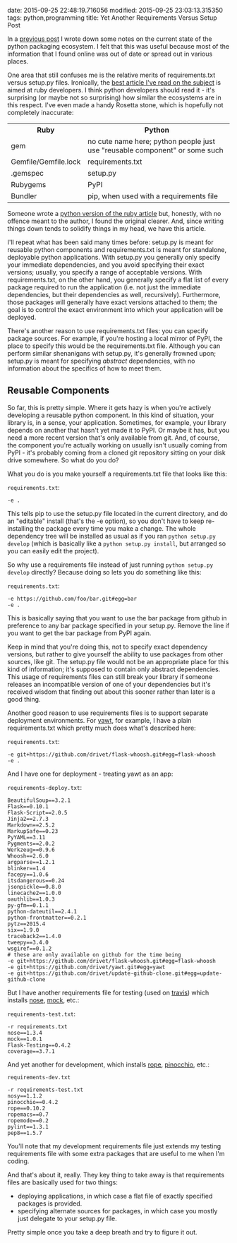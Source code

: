 date: 2015-09-25 22:48:19.716056
modified: 2015-09-25 23:03:13.315350
tags: python,programming
title: Yet Another Requirements Versus Setup Post

In a [previous post][1] I wrote down some notes on the current state of the
python packaging ecosystem.  I felt that this was useful because most of the
information that I found online was out of date or spread out in various
places.

One area that still confuses me is the relative merits of requirements.txt
versus setup.py files.  Ironically, the
[best article I've read on the subject][2] is aimed at ruby developers.  I
think python developers should read it - it's surprising (or maybe not so
surprising) how similar the ecosystems are in this respect.  I've even made
a handy Rosetta stone, which is hopefully not completely inaccurate:

<table>
<tr><th>Ruby</th><th>Python</th></tr>
<tr><td>gem</td><td>no cute name here; python people just use "reusable component" or some such</td></tr>
<tr><td>Gemfile/Gemfile.lock</td><td>requirements.txt</td></tr>
<tr><td>.gemspec</td><td>setup.py</td></tr>
<tr><td>Rubygems</td><td>PyPI</td></tr>
<tr><td>Bundler</td><td>pip, when used with a requirements file</td></tr>
</table>

Someone wrote a [python version of the ruby article][3] but, honestly, with
no offence meant to the author, I found the original clearer.  And, since
writing things down tends to solidify things in my head, we have this
article.

I'll repeat what has been said many times before: setup.py is meant for
reusable python components and requirements.txt is meant for standalone,
deployable python applications.  With setup.py you generally only specify
your immediate dependencies, and you avoid specifying their exact versions;
usually, you specify a range of acceptable versions.  With requirements.txt,
on the other hand, you generally specify a flat list of every package
required to run the application (i.e. not just the immediate dependencies,
but their dependencies as well, recursively).  Furthermore, those packages
will generally have exact versions attached to them; the goal is to control
the exact environment into which your application will be deployed.

There's another reason to use requirements.txt files: you can specify
package sources.  For example, if you're hosting a local mirror of PyPI, the
place to specify this would be the requirements.txt file.  Although you can
perform similar shenanigans with setup.py, it's generally frowned upon;
setup.py is meant for specifying *abstract* dependencies, with no
information about the specifics of how to meet them.

## Reusable Components

So far, this is pretty simple.  Where it gets hazy is when you're actively
developing a reusable python component.  In this kind of situation, your
library is, in a sense, your application.  Sometimes, for example, your
library depends on another that hasn't yet made it to PyPI.  Or maybe it
has, but you need a more recent version that's only available from git.
And, of course, the component you're actually working on usually isn't
usually coming from PyPI - it's probably coming from a cloned git repository
sitting on your disk drive somewhere.  So what do you do?

What you do is you make yourself a requirements.txt file that looks like
this:

`requirements.txt`:

    -e .

This tells pip to use the setup.py file located in the current directory,
and do an "editable" install (that's the -e option), so you don't have to
keep re-installing the package every time you make a change.  The whole
dependency tree will be installed as usual as if you ran `python setup.py
develop` (which is basically like a `python setup.py install`, but arranged
so you can easily edit the project).

So why use a requirements file instead of just running `python setup.py
develop` directly?  Because doing so lets you do something like this:

`requirements.txt`:

    -e https://github.com/foo/bar.git#egg=bar
    -e .

This is basically saying that you want to use the bar package from github in
preference to any bar package specified in your setup.py.  Remove the line
if you want to get the bar package from PyPI again.

Keep in mind that you're doing this, not to specify exact dependency
versions, but rather to give yourself the ability to use packages from other
sources, like git.  The setup.py file would not be an appropriate place for
this kind of information; it's supposed to contain only abstract
dependencies.  This usage of requirements files can still break your library
if someone releases an incompatible version of one of your dependencies but
it's received wisdom that finding out about this sooner rather than later is
a good thing.

Another good reason to use requirements files is to support separate
deployment environments.  For [yawt][8], for example, I have a plain
requirements.txt which pretty much does what's described here:

`requirements.txt`:

    -e git+https://github.com/drivet/flask-whoosh.git#egg=flask-whoosh
    -e .

And I have one for deployment - treating yawt as an app:

`requirements-deploy.txt`:

    BeautifulSoup==3.2.1
    Flask==0.10.1
    Flask-Script==2.0.5
    Jinja2==2.7.3
    Markdown==2.5.2
    MarkupSafe==0.23
    PyYAML==3.11
    Pygments==2.0.2
    Werkzeug==0.9.6
    Whoosh==2.6.0
    argparse==1.2.1
    blinker==1.4
    facepy==1.0.6
    itsdangerous==0.24
    jsonpickle==0.8.0
    linecache2==1.0.0
    oauthlib==1.0.3
    py-gfm==0.1.1
    python-dateutil==2.4.1
    python-frontmatter==0.2.1
    pytz==2015.4
    six==1.9.0
    traceback2==1.4.0
    tweepy==3.4.0
    wsgiref==0.1.2
    # these are only available on github for the time being
    -e git+https://github.com/drivet/flask-whoosh.git#egg=flask-whoosh
    -e git+https://github.com/drivet/yawt.git#egg=yawt
    -e git+https://github.com/drivet/update-github-clone.git#egg=update-github-clone

But I have another requirements file for testing (used on [travis][9]) which
installs [nose][4], [mock][5], etc.:

`requirements-test.txt`:

    -r requirements.txt
    nose==1.3.4
    mock==1.0.1
    Flask-Testing==0.4.2
    coverage==3.7.1

And yet another for development, which installs [rope][6], [pinocchio][7],
etc.:

`requirements-dev.txt`

    -r requirements-test.txt
    nosy==1.1.2
    pinocchio==0.4.2
    rope==0.10.2
    ropemacs==0.7
    ropemode==0.2
    pylint==1.3.1
    pep8==1.5.7

You'll note that my development requirements file just extends my testing
requirements file with some extra packages that are useful to me when I'm
coding.

And that's about it, really.  They key thing to take away is that
requirements files are basically used for two things:

 * deploying applications, in which case a flat file of exactly specified
   packages is provided.
 * specifying alternate sources for packages, in which case you mostly just
   delegate to your setup.py file.

Pretty simple once you take a deep breath and try to figure it out.


[1]: /blog/2015/01/15/python-packaging
[2]: http://yehudakatz.com/2010/12/16/clarifying-the-roles-of-the-gemspec-and-gemfile/
[3]: https://caremad.io/2013/07/setup-vs-requirement/
[4]: https://nose.readthedocs.org/en/latest/
[5]: https://github.com/testing-cabal/mock
[6]: https://github.com/python-rope/rope
[7]: https://github.com/mkwiatkowski/pinocchio
[8]: https://github.com/drivet/yawt
[9]: https://travis-ci.org/
